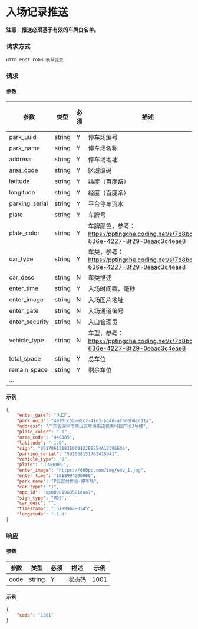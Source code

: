 # 入场记录推送


**注意：推送必须基于有效的车牌白名单。**

### 请求方式

`HTTP POST FORM 表单提交`

### 请求

#### 参数

| 参数 | 类型 | 必须 | 描述 | 示例值 |
|-|-|-|-|-|
| park_uuid      | string | Y    | 停车场编号       |        |
| park_name      | string | Y    | 停车场名称       |        |
| address        | string | Y    | 停车场地址       |        |
| area_code      | string | Y    | 区域编码         |        |
| latitude       | string | Y    | 纬度（百度系）   |        |
| longitude      | string | Y    | 经度（百度系）   |        |
| parking_serial | string | Y    | 平台停车流水     |        |
| plate          | string | Y    | 车牌号           |        |
| plate_color    | string | Y    | 车牌颜色，参考：https://pptingche.coding.net/s/7d8bdcd9-636e-4227-8f29-0eaac3c4eae8 ||
| car_type       | string | Y    | 车类，参考：https://pptingche.coding.net/s/7d8bdcd9-636e-4227-8f29-0eaac3c4eae8 ||
| car_desc       | string | N    | 车类描述         |        |
| enter_time     | string | Y    | 入场时间戳，毫秒 |        |
| enter_image    | string | N    | 入场图片地址     |        |
| enter_gate     | string | N    | 入场通道编号     |        |
| enter_security | string | N    | 入口管理员       |        |
| vehicle_type   | string | N    | 车型，参考：https://pptingche.coding.net/s/7d8bdcd9-636e-4227-8f29-0eaac3c4eae8||
| total_space   | string | Y    | 总车位 |        |
| remain_space   | string | Y | 剩余车位 |        |
| ...            |        |      |                  |        |

#### 示例

```json
{
    "enter_gate": "入口",
    "park_uuid": "49f0cc52-e8c7-41e3-b54d-af666b8cc11a",
    "address": "广东省深圳市南山区粤海街道讯美科技广场3号楼",
    "plate_color": "-1",
    "area_code": "440305",
    "latitude": "-1.0",
    "sign": "8E178615183E9C0123BE254A1730EED6",
    "parking_serial": "591668151763415041",
    "vehicle_type": "0",
    "plate": "川A660P1",
    "enter_image": "https://660pp.com/img/env_1.jpg",
    "enter_time": "1618994280000",
    "park_name": "P云支付体验-停车场",
    "car_type": "1",
    "app_id": "op00961963581daa7",
    "sign_type": "MD5",
    "car_desc": "",
    "timestamp": "1618994280545",
    "longitude": "-1.0"
}
```

### 响应

#### 参数

| 参数 | 类型 | 必须 | 描述 | 示例 |
|-|-|-|-|-|
| code | string | Y | 状态码 | 1001 |

#### 示例

```json
{
    "code": "1001"
}
```
